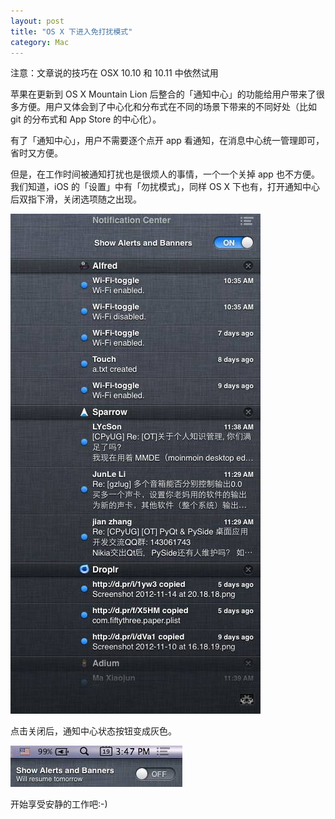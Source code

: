 ```yaml
---
layout: post
title: "OS X 下进入免打扰模式"
category: Mac
---
```


注意：文章说的技巧在 OSX 10.10 和 10.11 中依然试用

苹果在更新到 OS X Mountain Lion 后整合的「通知中心」的功能给用户带来了很多方便。用户又体会到了中心化和分布式在不同的场景下带来的不同好处（比如 git 的分布式和 App Store 的中心化）。

有了「通知中心」，用户不需要逐个点开 app 看通知，在消息中心统一管理即可，省时又方便。

但是，在工作时间被通知打扰也是很烦人的事情，一个一个关掉 app 也不方便。我们知道，iOS 的「设置」中有「勿扰模式」，同样 OS X 下也有，打开通知中心后双指下滑，关闭选项随之出现。

![Notification Center](/assets/images/notification-center.jpg)

点击关闭后，通知中心状态按钮变成灰色。

![Notification Center Icon](/assets/images/notification-center-icon.jpg)

开始享受安静的工作吧:-)

